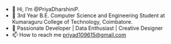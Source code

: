 - 👋 Hi, I’m @PriyaDharshiniP.
- 👀 3rd Year B.E. Computer Science and Engineering Student at Kumaraguru College of Technology, Coimbatore.
- 🌱 Passionate Developer | Data Enthusiast | Creative Designer
- 📫 How to reach me priyad109615@gmail.com

<!---
PriyaDharshiniP-2004/PriyaDharshiniP-2004 is a ✨ special ✨ repository because its `README.md` (this file) appears on your GitHub profile.
You can click the Preview link to take a look at your changes.
--->
